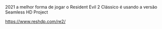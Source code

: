 2021 a melhor forma de jogar o Resident Evil 2 Clássico é usando a versão Seamless HD Project

https://www.reshdp.com/re2/